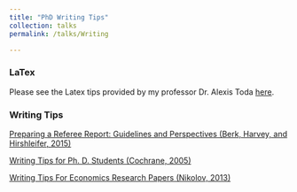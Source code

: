 ```yaml
---
title: "PhD Writing Tips"
collection: talks
permalink: /talks/Writing

---
```


### LaTex
Please see the Latex tips provided by my professor Dr. Alexis Toda [here](https://alexisakira.github.io/misc/latex).

### Writing Tips
[Preparing a Referee Report: Guidelines and Perspectives (Berk, Harvey, and Hirshleifer, 2015)](https://lynnxu1023.github.io/YuliXu.github.io/files/Refereeing_Guidelines.pdf)

[Writing Tips for Ph. D. Students (Cochrane, 2005)](https://lynnxu1023.github.io/YuliXu.github.io/files/phd_paper_writing.pdf)

[Writing Tips For Economics Research Papers (Nikolov, 2013)](https://lynnxu1023.github.io/YuliXu.github.io/files/writingtips.pdf)

